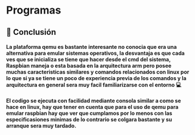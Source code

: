 # Programas
## :black_square_button: Conclusión 

#### La plataforma qemu es bastante interesante no conocia que era una alternativa para emular sistemas operativos, la desvantaja es que cada ves que se inicializa se tiene que hacer desde el cmd del sistema, Raspbian maneja o esta basada en la arquitectura arm pero posee muchas caracteristicas similares y comandos relacionados con linux por lo que si ya se tiene un poco de experiencia previa de los comandos y la arquitectura en general sera muy facil familiarizarse con el entorno :computer:

#### El codigo se ejecuta con facilidad mediante consola similar a como se hace en linux, hay que tener en cuenta que para el uso de qemu para emular raspbian hay que ver que cumplamos por lo menos con las especificasiones minimas de lo contrario se colgara bastante y su arranque sera muy tardado. 
